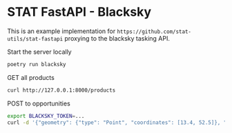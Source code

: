 # STAT FastAPI - Blacksky

This is an example implementation for `https://github.com/stat-utils/stat-fastapi` proxying to the blacksky tasking API.


Start the server locally

```sh
poetry run blacksky
```

GET all products
```sh
curl http://127.0.0.1:8000/products
```

POST to opportunities
```sh
export BLACKSKY_TOKEN=...
curl -d '{"geometry": {"type": "Point", "coordinates": [13.4, 52.5]}, "product_id": "BS-Test:Standard", "datetime": "2024-05-01T00:00:00Z/2024-05-12T00:00:00Z"}' -H "Content-Type: application/json; Authorization: $BLACKSKY_TOKEN" -X POST http://127.0.0.1:8000/opportunities
```
